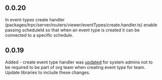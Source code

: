 ## 0.0.20
In event-types create handler (packages/trpc/server/routers/viewer/eventTypes/create.handler.ts) enable passing scheduleId so that when an event type is created it can be connected
to a specific schedule.

## 0.0.19
Added - create event type handler was [updated](https://github.com/calcom/cal.com/pull/15774) for system admins not to be required
to be part of org team when creating event type for team. Update libraries to include these changes.